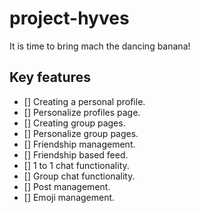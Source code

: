 # project-hyves
It is time to bring mach the dancing banana!

## Key features
- [] Creating a personal profile.
- [] Personalize profiles page.
- [] Creating group pages.
- [] Personalize group pages.
- [] Friendship management.
- [] Friendship based feed.
- [] 1 to 1 chat functionality.
- [] Group chat functionality.
- [] Post management.
- [] Emoji management.
 
